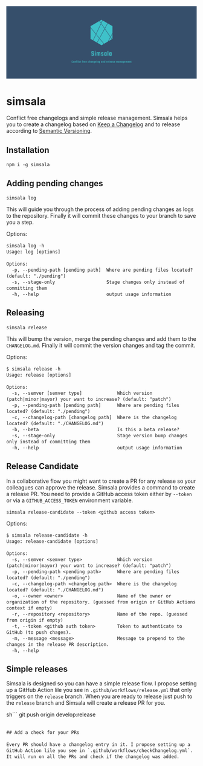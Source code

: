 <img src="header.png" />

# simsala

Conflict free changelogs and simple release management. Simsala helps you to create a changelog based on [Keep a Changelog](http://keepachangelog.com/en/1.0.0/) and to release according to [Semantic Versioning](http://semver.org/spec/v2.0.0.html).

## Installation

```
npm i -g simsala
```

## Adding pending changes

```
simsala log
```

This will guide you through the process of adding pending changes as logs to the repository. Finally it will commit these changes to your branch to save you a step.

Options:

```
simsala log -h
Usage: log [options]

Options:
  -p, --pending-path [pending path]  Where are pending files located? (default: "./pending")
  -s, --stage-only                   Stage changes only instead of committing them
  -h, --help                         output usage information
```

## Releasing

```
simsala release
```

This will bump the version, merge the pending changes and add them to the `CHANGELOG.md`. Finally it will commit the version changes and tag the commit.

Options:

```
$ simsala release -h
Usage: release [options]

Options:
  -s, --semver [semver type]             Which version (patch|minor|mayor) your want to increase? (default: "patch")
  -p, --pending-path [pending path]      Where are pending files located? (default: "./pending")
  -c, --changelog-path [changelog path]  Where is the changelog located? (default: "./CHANGELOG.md")
  -b, --beta                             Is this a beta release?
  -s, --stage-only                       Stage version bump changes only instead of committing them
  -h, --help                             output usage information
```

## Release Candidate

In a collaborative flow you might want to create a PR for any release so your colleagues can approve the release. Simsala provides a command to create a release PR. You need to provide a GitHub access token either by `--token` or via a `GITHUB_ACCESS_TOKEN` environment variable.

```
simsala release-candidate --token <github access token>
```

Options:

```
$ simsala release-candidate -h
Usage: release-candidate [options]

Options:
  -s, --semver <semver type>             Which version (patch|minor|mayor) your want to increase? (default: "patch")
  -p, --pending-path <pending path>      Where are pending files located? (default: "./pending")
  -c, --changelog-path <changelog path>  Where is the changelog located? (default: "./CHANGELOG.md")
  -o, --owner <owner>                    Name of the owner or organization of the repository. (guessed from origin or GitHub Actions context if empty)
  -r, --repository <repository>          Name of the repo. (guessed from origin if empty)
  -t, --token <github auth token>        Token to authenticate to GitHub (to push chages).
  -m, --message <message>                Message to prepend to the changes in the release PR description.
  -h, --help
```

## Simple releases

Simsala is designed so you can have a simple release flow. I propose setting up a GitHub Action lile you see in `.github/workflows/release.yml` that only triggers on the `release` branch. When you are ready to release just push to the `release` branch and Simsala will create a release PR for you.

sh```
git push origin develop:release

```

## Add a check for your PRs

Every PR should have a changelog entry in it. I propose setting up a GitHub Action lile you see in `.github/workflows/checkChangelog.yml`. It will run on all the PRs and check if the changelog was added.
```
